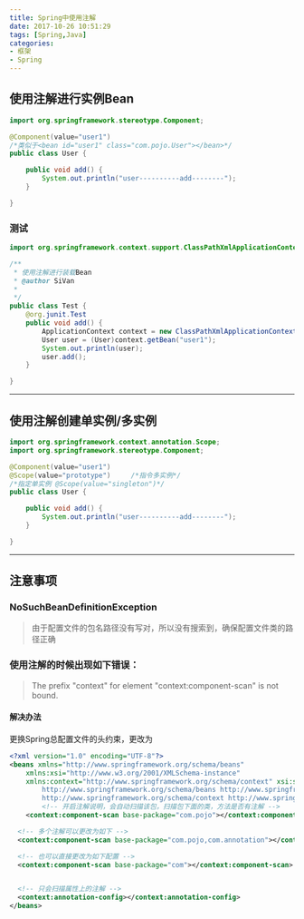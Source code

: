 ```yaml
---
title: Spring中使用注解
date: 2017-10-26 10:51:29
tags: [Spring,Java]
categories:
- 框架
- Spring
---
```



## 使用注解进行实例Bean
```Java
import org.springframework.stereotype.Component;

@Component(value="user1")
/*类似于<bean id="user1" class="com.pojo.User"></bean>*/
public class User {

	public void add() {
		System.out.println("user----------add--------");
	}

}
```

### 测试
```Java
import org.springframework.context.support.ClassPathXmlApplicationContext;

/**
 * 使用注解进行装载Bean
 * @author SiVan
 *
 */
public class Test {
	@org.junit.Test
	public void add() {
		ApplicationContext context = new ClassPathXmlApplicationContext("bean1.xml");
		User user = (User)context.getBean("user1");
		System.out.println(user);
		user.add();
	}

}
```
-----

## 使用注解创建单实例/多实例

```Java
import org.springframework.context.annotation.Scope;
import org.springframework.stereotype.Component;

@Component(value="user1")
@Scope(value="prototype")     /*指令多实例*/
/*指定单实例 @Scope(value="singleton")*/
public class User {

	public void add() {
		System.out.println("user----------add--------");
	}

}
```


------
## 注意事项

### NoSuchBeanDefinitionException
> 由于配置文件的包名路径没有写对，所以没有搜索到，确保配置文件类的路径正确

<!-- more -->

### 使用注解的时候出现如下错误：
> The prefix "context" for element "context:component-scan" is not bound.

#### 解决办法
更换Spring总配置文件的头约束，更改为
```xml
<?xml version="1.0" encoding="UTF-8"?>
<beans xmlns="http://www.springframework.org/schema/beans"
    xmlns:xsi="http://www.w3.org/2001/XMLSchema-instance"
    xmlns:context="http://www.springframework.org/schema/context" xsi:schemaLocation="
        http://www.springframework.org/schema/beans http://www.springframework.org/schema/beans/spring-beans.xsd
        http://www.springframework.org/schema/context http://www.springframework.org/schema/context/spring-context.xsd">
        <!-- 开启注解说明，会自动扫描该包，扫描包下面的类，方法是否有注解 -->
	<context:component-scan base-package="com.pojo"></context:component-scan>

  <!-- 多个注解可以更改为如下 -->
  <context:component-scan base-package="com.pojo,com.annotation"></context:component-scan>

  <!-- 也可以直接更改为如下配置 -->
  <context:component-scan base-package="com"></context:component-scan>


  <!-- 只会扫描属性上的注解 -->
  <context:annotation-config></context:annotation-config>
</beans>
```
